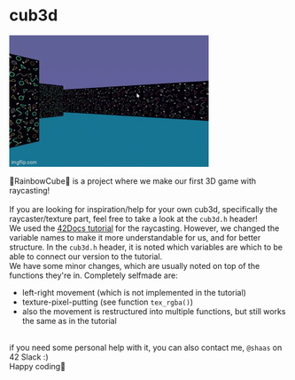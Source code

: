 # cub3d
<img src="cub3d_demo.gif" alt="cub3d_demo"/>

🌈RainbowCube🌈 is a project where we make our first 3D game with raycasting! <br> <br>
If you are looking for inspiration/help for your own cub3d, specifically the raycaster/texture part, feel free to take a look at the `cub3d.h` header! <br>
We used the [42Docs tutorial](https://lodev.org/cgtutor/raycasting.html) for the raycasting. However, we changed the variable names to make it more understandable for us, and for better structure. In the `cub3d.h` header, it is noted which variables are which to be able to connect our version to the tutorial. <br>
We have some minor changes, which are usually noted on top of the functions they're in. Completely selfmade are:
- left-right movement (which is not implemented in the tutorial)
- texture-pixel-putting (see function `tex_rgba()`)
- also the movement is restructured into multiple functions, but still works the same as in the tutorial <br> <br>

if you need some personal help with it, you can also contact me, `@shaas` on 42 Slack :) <br>
Happy coding🌈
